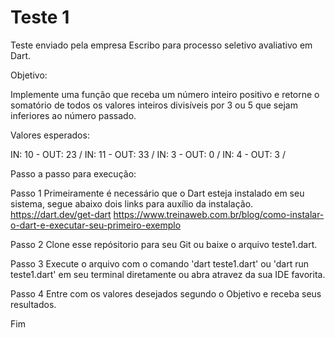 # Teste 1
Teste enviado pela empresa Escribo para processo seletivo avaliativo em Dart.

Objetivo:

  Implemente uma função que receba um número inteiro positivo e retorne o
  somatório de todos os valores inteiros divisíveis por 3 ou 5 que sejam inferiores ao
  número passado.

Valores esperados:

  IN: 10 - OUT: 23 /
  IN: 11 - OUT: 33 /
  IN: 3 - OUT: 0 /
  IN: 4 - OUT: 3 /

Passo a passo para execução:

  Passo 1
    Primeiramente é necessário que o Dart esteja instalado em seu sistema, segue abaixo dois links para auxílio da instalação.
    https://dart.dev/get-dart
    https://www.treinaweb.com.br/blog/como-instalar-o-dart-e-executar-seu-primeiro-exemplo
    
  Passo 2
    Clone esse repósitorio para seu Git ou baixe o arquivo teste1.dart.
    
  Passo 3
    Execute o arquivo com o comando 'dart teste1.dart' ou 'dart run teste1.dart' em seu terminal diretamente ou abra atravez da sua IDE favorita.
    
  Passo 4
    Entre com os valores desejados segundo o Objetivo e receba seus resultados.
    
  Fim

